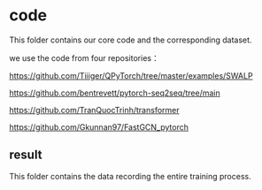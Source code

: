 # code

This folder contains our core code and the corresponding dataset.

we use the code from four repositories：

https://github.com/Tiiiger/QPyTorch/tree/master/examples/SWALP

https://github.com/bentrevett/pytorch-seq2seq/tree/main

https://github.com/TranQuocTrinh/transformer

https://github.com/Gkunnan97/FastGCN_pytorch

## result

This folder contains the data recording the entire training process.